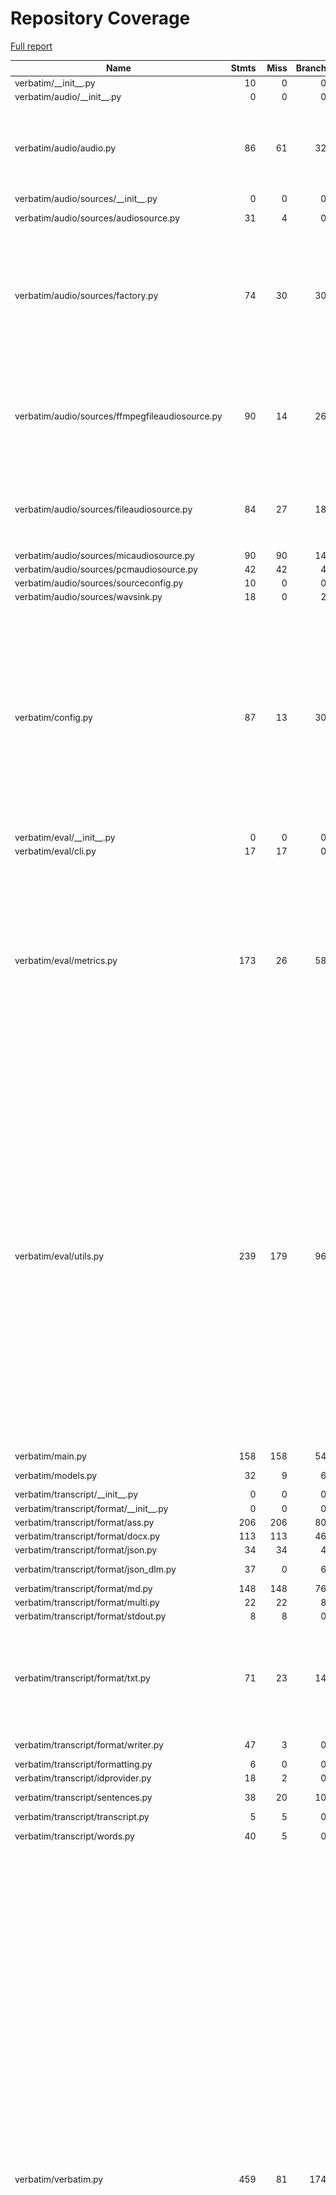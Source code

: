 # Repository Coverage

[Full report](https://htmlpreview.github.io/?https://github.com/gaspardpetit/verbatim/blob/python-coverage-comment-action-data/htmlcov/index.html)

| Name                                            |    Stmts |     Miss |   Branch |   BrPart |   Cover |   Missing |
|------------------------------------------------ | -------: | -------: | -------: | -------: | ------: | --------: |
| verbatim/\_\_init\_\_.py                        |       10 |        0 |        0 |        0 |    100% |           |
| verbatim/audio/\_\_init\_\_.py                  |        0 |        0 |        0 |        0 |    100% |           |
| verbatim/audio/audio.py                         |       86 |       61 |       32 |        3 |     24% |21-28, 33, 43-47, 53-77, 101-128, 133-135 |
| verbatim/audio/sources/\_\_init\_\_.py          |        0 |        0 |        0 |        0 |    100% |           |
| verbatim/audio/sources/audiosource.py           |       31 |        4 |        0 |        0 |     87% |25, 29, 33, 44 |
| verbatim/audio/sources/factory.py               |       74 |       30 |       30 |        7 |     55% |65-67, 76-78, 84, 117->145, 119, 129-137, 145->150, 171-216 |
| verbatim/audio/sources/ffmpegfileaudiosource.py |       90 |       14 |       26 |        9 |     78% |41, 56-61, 67, 80-81, 85, 111-115, 132, 142, 150->153 |
| verbatim/audio/sources/fileaudiosource.py       |       84 |       27 |       18 |        6 |     62% |29, 32-37, 49, 56, 60, 70, 97-99, 105-121 |
| verbatim/audio/sources/micaudiosource.py        |       90 |       90 |       14 |        0 |      0% |     1-147 |
| verbatim/audio/sources/pcmaudiosource.py        |       42 |       42 |        4 |        0 |      0% |      1-71 |
| verbatim/audio/sources/sourceconfig.py          |       10 |        0 |        0 |        0 |    100% |           |
| verbatim/audio/sources/wavsink.py               |       18 |        0 |        2 |        0 |    100% |           |
| verbatim/config.py                              |       87 |       13 |       30 |       13 |     74% |189-198, 203, 205->208, 209, 211, 214, 222->224, 224->226, 226->228, 228->230, 230->232, 237, 243, 246 |
| verbatim/eval/\_\_init\_\_.py                   |        0 |        0 |        0 |        0 |    100% |           |
| verbatim/eval/cli.py                            |       17 |       17 |        0 |        0 |      0% |      1-27 |
| verbatim/eval/metrics.py                        |      173 |       26 |       58 |       13 |     81% |21-44, 49-58, 63-69, 131, 155, 158, 166, 168, 197, 201, 213, 236->239, 238, 251, 279->273, 292->296 |
| verbatim/eval/utils.py                          |      239 |      179 |       96 |        1 |     19% |56, 64-70, 81-109, 114-142, 148-158, 166, 180, 195-204, 209-233, 239, 256-263, 267-268, 272-273, 277-301, 308-353, 365-382, 387-390, 409-422, 427-429, 444-459, 473-486 |
| verbatim/main.py                                |      158 |      158 |       54 |        0 |      0% |     1-379 |
| verbatim/models.py                              |       32 |        9 |        6 |        2 |     66% |24-34, 46-48 |
| verbatim/transcript/\_\_init\_\_.py             |        0 |        0 |        0 |        0 |    100% |           |
| verbatim/transcript/format/\_\_init\_\_.py      |        0 |        0 |        0 |        0 |    100% |           |
| verbatim/transcript/format/ass.py               |      206 |      206 |       80 |        0 |      0% |     5-528 |
| verbatim/transcript/format/docx.py              |      113 |      113 |       46 |        0 |      0% |     1-215 |
| verbatim/transcript/format/json.py              |       34 |       34 |        4 |        0 |      0% |      1-74 |
| verbatim/transcript/format/json\_dlm.py         |       37 |        0 |        6 |        1 |     98% |  35->exit |
| verbatim/transcript/format/md.py                |      148 |      148 |       76 |        0 |      0% |     1-263 |
| verbatim/transcript/format/multi.py             |       22 |       22 |        8 |        0 |      0% |      1-39 |
| verbatim/transcript/format/stdout.py            |        8 |        8 |        0 |        0 |      0% |      1-24 |
| verbatim/transcript/format/txt.py               |       71 |       23 |       14 |        1 |     62% |63-65, 91-96, 99, 102, 105, 113-124, 129, 138, 141 |
| verbatim/transcript/format/writer.py            |       47 |        3 |        0 |        0 |     94% |56, 60, 69 |
| verbatim/transcript/formatting.py               |        6 |        0 |        0 |        0 |    100% |           |
| verbatim/transcript/idprovider.py               |       18 |        2 |        0 |        0 |     89% |     6, 10 |
| verbatim/transcript/sentences.py                |       38 |       20 |       10 |        0 |     38% | 14, 20-44 |
| verbatim/transcript/transcript.py               |        5 |        5 |        0 |        0 |      0% |       1-7 |
| verbatim/transcript/words.py                    |       40 |        5 |        0 |        0 |     88% |34-36, 55, 58 |
| verbatim/verbatim.py                            |      459 |       81 |      174 |       36 |     79% |44, 62->68, 64, 69->75, 118, 120, 160, 174, 184-188, 200->202, 239-247, 258, 288, 291->269, 301, 320-321, 340, 373-375, 411, 427, 446, 473, 475->481, 484-491, 494-497, 501, 508, 540->539, 545-553, 579, 638->562, 661-662, 674-676, 685->693, 688-691, 694-696, 706-707, 710-712, 719, 732-738, 749-753 |
| verbatim/voices/\_\_init\_\_.py                 |        0 |        0 |        0 |        0 |    100% |           |
| verbatim/voices/diarization.py                  |       30 |       10 |        4 |        2 |     65% |18-20, 23, 26-27, 32, 37, 55-57 |
| verbatim/voices/diarize/base.py                 |       11 |        0 |        0 |        0 |    100% |           |
| verbatim/voices/diarize/factory.py              |       12 |        4 |        6 |        2 |     56% | 23, 25-28 |
| verbatim/voices/diarize/pyannote.py             |       22 |        0 |        4 |        2 |     92% |16->exit, 36->39 |
| verbatim/voices/diarize/stereo.py               |       56 |       43 |       18 |        0 |     18% |16, 19-22, 25-29, 38-85 |
| verbatim/voices/isolation.py                    |       44 |       29 |       10 |        0 |     28% |18-19, 22, 25-26, 29-44, 47-79 |
| verbatim/voices/separation.py                   |       58 |       58 |       16 |        0 |      0% |     1-122 |
| verbatim/voices/silences.py                     |       21 |        1 |        0 |        0 |     95% |        23 |
| verbatim/voices/transcribe/\_\_init\_\_.py      |        0 |        0 |        0 |        0 |    100% |           |
| verbatim/voices/transcribe/faster\_whisper.py   |       51 |       12 |       22 |        4 |     67% |25->28, 36, 53-62, 80 |
| verbatim/voices/transcribe/transcribe.py        |       26 |        2 |        0 |        0 |     92% |    30, 47 |
| verbatim/voices/transcribe/whisper.py           |       61 |       61 |       14 |        0 |      0% |     1-143 |
| verbatim/voices/transcribe/whispercpp.py        |       40 |       40 |        8 |        0 |      0% |     3-101 |
| verbatim/voices/transcribe/whispermlx.py        |       59 |       59 |       20 |        0 |      0% |     3-148 |
|                                       **TOTAL** | **2984** | **1659** |  **910** |  **102** | **40%** |           |


## Setup coverage badge

Below are examples of the badges you can use in your main branch `README` file.

### Direct image

[![Coverage badge](https://raw.githubusercontent.com/gaspardpetit/verbatim/python-coverage-comment-action-data/badge.svg)](https://htmlpreview.github.io/?https://github.com/gaspardpetit/verbatim/blob/python-coverage-comment-action-data/htmlcov/index.html)

This is the one to use if your repository is private or if you don't want to customize anything.

### [Shields.io](https://shields.io) Json Endpoint

[![Coverage badge](https://img.shields.io/endpoint?url=https://raw.githubusercontent.com/gaspardpetit/verbatim/python-coverage-comment-action-data/endpoint.json)](https://htmlpreview.github.io/?https://github.com/gaspardpetit/verbatim/blob/python-coverage-comment-action-data/htmlcov/index.html)

Using this one will allow you to [customize](https://shields.io/endpoint) the look of your badge.
It won't work with private repositories. It won't be refreshed more than once per five minutes.

### [Shields.io](https://shields.io) Dynamic Badge

[![Coverage badge](https://img.shields.io/badge/dynamic/json?color=brightgreen&label=coverage&query=%24.message&url=https%3A%2F%2Fraw.githubusercontent.com%2Fgaspardpetit%2Fverbatim%2Fpython-coverage-comment-action-data%2Fendpoint.json)](https://htmlpreview.github.io/?https://github.com/gaspardpetit/verbatim/blob/python-coverage-comment-action-data/htmlcov/index.html)

This one will always be the same color. It won't work for private repos. I'm not even sure why we included it.

## What is that?

This branch is part of the
[python-coverage-comment-action](https://github.com/marketplace/actions/python-coverage-comment)
GitHub Action. All the files in this branch are automatically generated and may be
overwritten at any moment.